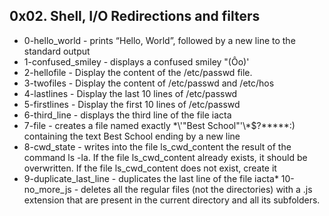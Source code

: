 ## 0x02. Shell, I/O Redirections and filters

* 0-hello_world - prints “Hello, World”, followed by a new line to the standard output
* 1-confused_smiley - displays a confused smiley "(Ôo)'
* 2-hellofile - Display the content of the /etc/passwd file.
* 3-twofiles - Display the content of /etc/passwd and /etc/hos
* 4-lastlines - Display the last 10 lines of /etc/passwd
* 5-firstlines - Display the first 10 lines of /etc/passwd
* 6-third_line - displays the third line of the file iacta
* 7-file - creates a file named exactly \*\\'"Best School"\'\\*$\?\*\*\*\*\*:) containing the text Best School ending by a new line
* 8-cwd_state - writes into the file ls_cwd_content the result of the command ls -la. If the file ls_cwd_content already exists, it should be overwritten. If the file ls_cwd_content does not exist, create it
* 9-duplicate_last_line - duplicates the last line of the file iacta* 10-no_more_js - deletes all the regular files (not the directories) with a .js extension that are present in the current directory and all its subfolders.
